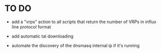 # TO DO 

* add a "vrps" action to all scripts that return the number of VRPs in influx line protocol format

* add automatic tal downloading

* automate the discovery of the dnsmasq internal ip if it's running
